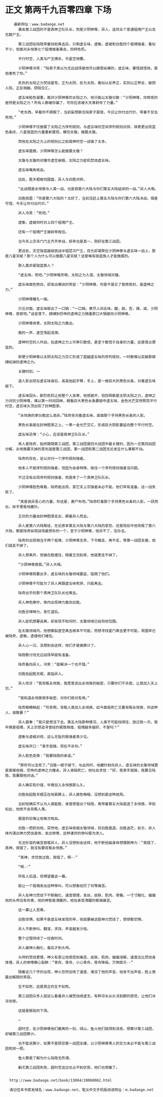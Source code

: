 # 正文 第两千九百零四章 下场
        最新网址：www.badaoge.net
          袭击第三战团的不是真神卫队队长，而是少阴神尊，异人，连同五个普通祖境尸王以及无数尸王。
      
          第三战团在陆隐带着狱蛟离去后，只剩虚五味，虚衡，虚棱和白胜四个祖境强者，看似不少，但面对永恒族七个祖境强者袭击，同样危机。
      
          平行时空，人类与尸王搏杀，令星空倾覆。
      
          少阴神尊冷笑：“陆家子真以为无边战场是他可以肆意纵横的，虚五味，要怪就怪他，是他害死了你。”
      
          炙热的太阳之力焚烧星穹，正为太阴，反为太阳，看似以反养正，实则以正养反，破阴入阳，正反相融，阴阳交汇。
      
          虚五味脸色凝重，面对少阴神尊的太阳之力，他只能以太璇分散：“少阴神尊，你修炼的居然是太阳之力？所有人都被你骗了，可你应该被大天尊剥夺了力量。”
      
          “老东西，早看你不顺眼了，当初妄想联合陆家子耍我，今日让你付出代价，带着不甘去死吧。”
      
          少阴神尊不仅施展了太阳之力序列规则，与虚五味的空间序列规则对拼，体表更出现蓝色条纹，八星珈蓝的力量重新展现，模仿太璇，施展太璇。
      
          而他在太阳之力上的规则比之前腐神时空一战强了太多。
      
          虚五味震撼，少阴神尊怎么能施展太璇？
      
          太璇与太璇的对撞令虚空崩毁，太阳之力趁机焚烧虚五味。
      
          虚五味嘴角咳血。
      
          远处，胜天棍砸向圆盘，异人与白胜对拼。
      
          “此战既是永恒族与人类一战，也是我第六大陆与你们第五大陆延续的一战。”异人大喝。
      
          白胜挑眉：“你是第六大陆的？太好了，当初没赶上第五大陆与你们第六大陆决战，很是可惜，今天让你付出代价。”
      
          异人冷笑：“死吧。”
      
          虚衡，虚棱同时对上四个祖境尸王。
      
          还有一个祖境尸王被妖帝拖住。
      
          当今天上宗天门门主齐齐参战，妖帝也是其一，刚好在第三战团。
      
          更远处，天空珈蓝越级挑战半祖层次尸王，目光却凝聚在少阴神尊与虚五味一战上，那是八星天赋？那个人为什么可以施展八星天赋？这是唯有珈蓝族人才能施展的。
      
          那人莫非是珈蓝族人？
      
          “虚五味，死吧。”少阴神尊厉喝，太阳之力入侵，太璇领域对撞。
      
          虚五味面色煞白，却发出嘲讽的笑容：“少阴神尊，你是不是忘了我修炼的，是虚神之力。”
      
          少阴神尊瞳孔一缩。
      
          只见对面，虚五味取出了一口锅：“一口锅，煮尽人间五味，酸，甜，苦，辣，咸，少阴神尊，尝尝吧。”话音落下，磅礴到恐怖的虚神之力随着那口大锅砸向少阴神尊。
      
          少阴神尊体表，太阴太阳之力轰出。
      
          轰的一声，虚空荡起涟漪。
      
          虚神时空的人作战，在虚神之力上可牵引数倍，甚至十数倍于自身的力量，这是很占便宜的。
      
          即便少阴神尊以太阴太阳之力交汇形成了超越虚五味的序列规则，一时都难以突破那磅礴如渊的虚神之力。
      
          关键时刻，一
      
          道人影出现在虚五味身后，高高抬起手臂，手上，是一根巨大的黑色长条，对着虚五味砸下。
      
          虚五味回头，剧烈危机让他整个人发寒，他想避开，但四周都是太阴太阳之力，虚神之力对抗少阴神尊，难以第一时间回继，眼看巨大黑色长条要砸中虚五味，金色光芒突然照亮平行时空，虚五味头顶出现了封神图录。
      
          “永恒族的家伙都这么诡异。”陆奇背对着虚五味，直面那个手持黑色长条的人影。
      
          黑色长条砸在封神图录之上，一黑一金光芒交汇，形成巨大阴影蔓延向整个平行时空。
      
          虚五味忌惮：“小心，应该是真神卫队队长。”
      
          来人是陆奇，始终跟随第三战团，第三战团是四大战团中最关键的，因为一旦第四战团分解，永恒族要灭掉的首先就是第三战团，第一战团和第二战团无论发生什么事都不动。
      
          陆奇的存在，足以对付一个序列规则强者。
      
          他本人不是序列规则强者，但因为自身特殊，拖住一个序列规则强者没问题。
      
          不过没有出现序列规则强者，而是来了一个真神卫队队长。
      
          少阴神尊脸色难看，陆奇能出现，其它天上宗强者未必不能，他们早有准备，这一战失败了。
      
          “真是诡异恶心的力量，你这是，裹尸布吧。”陆奇盯着那个手持黑色长条的人影，一跃而出，挥手便是地藏针。
      
          王剑的力量自封神图录走出，朝着异人而去。
      
          异人是第六大陆叛徒，无论原本第五大陆与第六大陆的恩怨，还是现如今他背叛了第六大陆，都是陆奇纵观战场最想杀的一个，至于少阴神尊，他杀不了，没办法。
      
          陆奇的出现相当于两个祖境，少阴神尊无奈，下令撤走，再不走，等第一战团支援，他们就走不掉了。
      
          异人想离开，但被白胜缠住，随着王剑到来，他就更走不掉了。
      
          “少阴神尊救我。”异人大喊。
      
          少阴神尊刚要出手，虚五味的太璇领域蔓延，阻隔了他们。
      
          少阴神尊不可能为了异人再跟虚五味死拼，只能离去。
      
          陆奇出手的那个真神卫队队长也离去。
      
          异人神色狰狞，体内出现神力轰向白胜。
      
          白胜忌惮神力，急忙退后。
      
          异人趁机想要逃离，却发现不知何时，太璇领域已经将他包围。
      
          在太璇领域内，他想撕裂虚空离去根本不可能，而想寻找星门离去更不可能，周围早已被陆奇，虚衡，虚棱他们堵住。
      
          异人心一沉，没想到会这样，他们才是被算计了。
      
          陆隐敢讨伐无边战场早就有准备。
      
          陆奇看向异人，冷笑：“能解决一个也不错。”
      
          白胜抬起胜天棍，直指异人。
      
          异人咬牙：“我背叛永恒族，我愿意说出永恒族的秘密，只要你们不杀我，让我加入天上宗。”
      
          “我知道永恒族很多秘密，对你们绝对有用。”
      
          陆奇眼睛眯起：“可悲啊，背叛人类加入永恒族，如今面临死亡又要背叛永恒族，你这种人，谁敢要？”
      
          异人握拳：“我只是想活下去，第五大陆那种情况，人类不可能挡得住，放过我一次，我毕竟是祖境，天上宗想追寻曾经的极致辉煌，祖境越多越好，不是吗？”
      
          虚衡与虚棱对视，这么无耻的极强者真少见。
      
          虚五味开口：“束手就擒，现在不杀你。”
      
          异人脸色变换：“我要陆隐的承诺。”
      
          “那你可以去死了。”白胜一棍子砸下，与此同时，地藏针射向异人，虚五味的太璇领域更是直接收缩，恐怖的虚神之力撞击，异人濒临死亡，他吐血求饶：“好，我束手就擒，我要见陆隐，我要跟他对话。”
      
          异人确实有价值，毕竟加入永恒族那么久。
      
          白胜抬起胜天棍压在他肩膀上，异人面色晦暗，没想到是这种结局。
      
          当初他确实不认为人类能胜，谁曾想冒出个陆隐，竟带着第五大陆驱逐了永恒族，早知如此，他绝不会背叛人类。
      
          极度的后悔让他再次咳血。
      
          白胜一把抓向他，突然地，虚五味收缩太璇领域，将白胜震退，白胜迷茫，前方，异人体内涌出神力焚烧身体，发出惨嚎，这种凄厉的惨叫极为渗人。
      
          无法形容的痛苦吞噬异人，异人没想到会这样，他不断扭曲身体想摆脱神力：“我错了，真神，我错了，我没有要背叛永恒族。”
      
          “真神，求您放过我，我错了，啊--”
      
          “啊--”
      
          所有人后退，惊惧望着这一幕。
      
          能让一个祖境发出这种惨叫，可以想象经历了何等痛苦。
      
          异人在神力焚烧下不断融化，速度很慢，发丝，皮肤，肌肉，骨骼，一寸寸融化，偏偏他的头颅没有伤害，他的神智是清醒的，他在承受清醒的极端痛苦。
      
          这一幕让人恶寒。
      
          白胜惊惧，如果不是虚五味发现的早，他就要被这股神力焚烧了，想想都恐惧。
      
          异人不断惨叫，翻滚，求饶，声音越发沙哑。
      
          整个过程持续了一炷香时间。
      
          异人被神火融化，最后才到头颅。
      
          头颅的焚烧更慢，神火有意让他感受到痛苦，皮肤，肌肉，偏偏溶解，速度远比焚烧身体慢，异人的惨嚎撕心裂肺：“骨舟，骨舟，小心骨舟，骨舟降临，万物寂灭--”
      
          随着这几个字的出现，神火忽然加快了速度，淹没了他的声音，他发不出声音，脸上竟露出解脱的笑容。
      
          生不如死，这是真正的生不如死。
      
          第三战团众多人就这么看着异人被焚烧成虚无，有种凉水从头浇到脚的感觉，让他们冰凉彻骨。
      
          这就是叛徒的下场。
      
          …
      
          超时空，在少阴神尊他们撤离的一刻，绿山，鱼火他们就得到消息，想算计第三战团，却被第三战团算计。
      
          也不能说算计，如果不是顾忌第一战团支援，以少阴神尊等人的实力未必不能与第三战团死拼一把。
      
          鱼火算是了解为什么陆隐无所谓。
      
          剿灭第三战团失败，超时空这边也占不到优势，他们也想撤了。
      
      
      http://www.badaoge.net/book/13084/28068062.html
      
      请记住本书首发域名：www.badaoge.net。笔尖中文手机版阅读网址：m.badaoge.net
